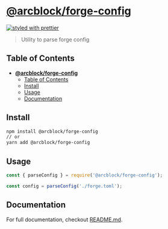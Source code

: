 # [**@arcblock/forge-config**](https://github.com/arcblock/forge-js)

[![styled with prettier](https://img.shields.io/badge/styled_with-prettier-ff69b4.svg)](https://github.com/prettier/prettier)

> Utility to parse forge config

## Table of Contents

- [**@arcblock/forge-config**](#arcblockforge-config)
  - [Table of Contents](#table-of-contents)
  - [Install](#install)
  - [Usage](#usage)
  - [Documentation](#documentation)

## Install

```sh
npm install @arcblock/forge-config
// or
yarn add @arcblock/forge-config
```

## Usage

```js
const { parseConfig } = require('@arcblock/forge-config');

const config = parseConfig('./forge.toml');
```

## Documentation

For full documentation, checkout [README.md](./docs/README.md).
